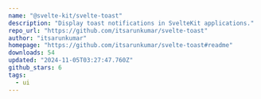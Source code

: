 ```yaml
---
name: "@svelte-kit/svelte-toast"
description: "Display toast notifications in SvelteKit applications."
repo_url: "https://github.com/itsarunkumar/svelte-toast"
author: "itsarunkumar"
homepage: "https://github.com/itsarunkumar/svelte-toast#readme"
downloads: 54
updated: "2024-11-05T03:27:47.760Z"
github_stars: 6
tags: 
  - ui
---
```

